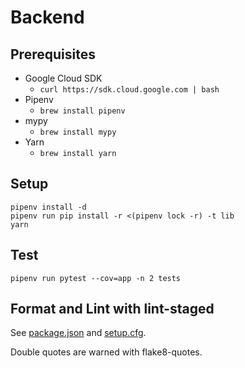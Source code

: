 # Backend

## Prerequisites

- Google Cloud SDK
    - `curl https://sdk.cloud.google.com | bash`
- Pipenv
    - `brew install pipenv`
- mypy
    - `brew install mypy`
- Yarn
    - `brew install yarn`

## Setup

```
pipenv install -d
pipenv run pip install -r <(pipenv lock -r) -t lib
yarn
```

## Test

```
pipenv run pytest --cov=app -n 2 tests
```

## Format and Lint with lint-staged

See [package.json](./package.json) and [setup.cfg](./setup.cfg).

Double quotes are warned with flake8-quotes.
